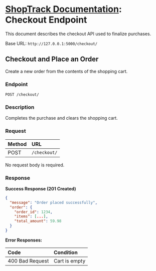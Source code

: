 # [ShopTrack Documentation](../README.md): Checkout Endpoint

This document describes the checkout API used to finalize purchases.

Base URL: `http://127.0.0.1:5000/checkout/`

## Checkout and Place an Order

Create a new order from the contents of the shopping cart.

### Endpoint

```
POST /checkout/
```

### Description

Completes the purchase and clears the shopping cart.

### Request

| Method | URL |
|:---|:---|
| POST | `/checkout/` |

No request body is required.

### Response

**Success Response (201 Created)**

```json
{
  "message": "Order placed successfully",
  "order": {
    "order_id": 1234,
    "items": [...],
    "total_amount": 59.98
  }
}
```

**Error Responses:**

| Code | Condition |
|:---|:---|
| 400 Bad Request | Cart is empty |
